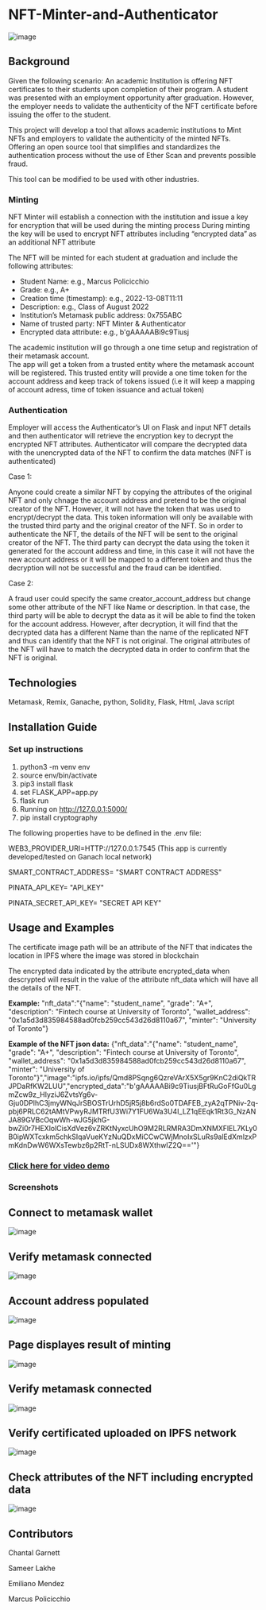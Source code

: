 # NFT-Minter-and-Authenticator

![image](https://user-images.githubusercontent.com/99493522/184459973-01870d7c-44b6-4371-a63d-80e741bf9b03.png)

## Background
Given the following scenario: An academic Institution is offering NFT certificates to their students upon completion of their program. A student was presented with an employment opportunity after graduation. However, the employer needs to validate the authenticity of the NFT certificate before issuing the offer to the student.

This project will develop a tool that allows academic institutions to Mint NFTs and employers to validate the authenticity of the minted NFTs. Offering an open source tool that simplifies and standardizes the authentication process without the use of Ether Scan and prevents possible fraud.

This tool can be modified to be used with other industries.

### Minting

NFT Minter will establish a connection with the institution and issue a key for encryption that will be used during the minting process
During minting the key will be used to encrypt NFT attributes including “encrypted data” as an additional NFT attribute

The NFT will be minted for each student at graduation and include the following attributes:

* Student Name: e.g., Marcus Policicchio
* Grade: e.g., A+
* Creation time (timestamp): e.g., 2022-13-08T11:11
* Description: e.g., Class of August 2022
* Institution’s Metamask public address: 0x755ABC
* Name of trusted party: NFT Minter & Authenticator
* Encrypted data attribute: e.g., b'gAAAAABi9c9Tiusj


The academic institution will go through a one time setup and registration of their metamask account.  
The app will get a token from a trusted entity where the metamask account will be registered. This trusted entity will provide a one time token for the account address and keep track of tokens issued (i.e it will keep a mapping of account adress, time of token issuance and actual token)



### Authentication

Employer will access the Authenticator’s UI on Flask and input NFT details and then authenticator will retrieve the encryption key to decrypt the encrypted NFT attributes.
Authenticator will compare the decrypted data with the unencrypted data of the NFT to confirm the data matches  (NFT is authenticated)

Case 1: 

Anyone could create a similar NFT by copying the  attributes of the original NFT and only chnage the account address and pretend to be the original creator of the NFT.
However, it will not have the token that was used to encrypt/decrypt the data. This token information will only be available with the trusted third party and the original creator of the NFT.
So in order to authenticate the NFT, the details of the NFT will be sent to the original creator of the NFT.
The third party can decrypt the data using the token it generated for the account address and time, in this case it will not have the new account address or it will be mapped to a different token and thus the decryption will not be successful and the fraud can be identified.


Case 2: 

A fraud user could specify the same creator_account_address but change some other attribute of the NFT like Name or description. In that case, the third party will be able to decrypt the data as it will be able to find the token for the account address. However, after decryption, it will find that the decrypted data has a different Name than the name of the replicated NFT and thus can identify that the NFT is not original.
The original attributes of the NFT will have to match the decrypted data in order to confirm that the NFT is original.

## Technologies
Metamask, 
Remix, 
Ganache, 
python, 
Solidity, 
Flask, 
Html,
Java script

## Installation Guide
### Set up instructions
1) python3 -m venv env
2) source env/bin/activate
3) pip3 install flask
4) set FLASK_APP=app.py
5) flask run
6) Running on http://127.0.0.1:5000/ 
7) pip install cryptography

The following properties have to be defined in the .env file:

WEB3_PROVIDER_URI=HTTP://127.0.0.1:7545 (This app is currently developed/tested on Ganach local network)

SMART_CONTRACT_ADDRESS= "SMART CONTRACT ADDRESS"

PINATA_API_KEY= "API_KEY"

PINATA_SECRET_API_KEY= "SECRET API KEY"


## Usage and Examples
The certificate image path will be an attribute of the NFT that indicates the location in IPFS where the image was stored in blockchain

The encrypted data indicated by the attribute encrypted_data when descrypted will result in the value of the attribute nft_data which will have all the details of the NFT.
  
**Example:** "nft_data":"{\"name\": \"student_name\", \"grade\": \"A+\", \"description\": \"Fintech course at University of Toronto\", \"wallet_address\": \"0x1a5d3d835984588ad0fcb259cc543d26d8110a67\", \"minter\": \"University of Toronto\"}

**Example of the NFT json data:**
{"nft_data":"{\"name\": \"student_name\", \"grade\": \"A+\", \"description\": \"Fintech course at University of Toronto\", \"wallet_address\": \"0x1a5d3d835984588ad0fcb259cc543d26d8110a67\", \"minter\": \"University of Toronto\"}","image":"ipfs.io/ipfs/Qmd8PSqng6QzreVArX5X5gr9KnC2diQkTRJPDaRfKW2LUU","encrypted_data":"b'gAAAAABi9c9TiusjBFtRuGoFfGu0LgmZcw9z_HlyziJ6ZvtsYg6v-Gju0DPlhC3jmyWNqJrSBOSTrUrhD5jR5j8b6rdSo0TDAFEB_zyA2qTPNiv-2q-pbj6PRLC62tAMtVPwyRJMTRfU3Wi7Y1FU6Wa3U4I_LZ1qEEqk1Rt3G_NzANJA89GVBcOqwWh-wJG5jkhG-bwZi0r7HEXlolCisXdVez6vZRKtNyxcUhO9M2RLRMRA3DmXNMXFlEL7KLy0B0ipWXTcxkm5chkSIqaVueKYzNuQDxMiCCwCWjMnoIxSLuRs9alEdXmlzxPmKdnDwW6WXsTewbz6p2RtT-nLSUDx8WXthwIZ2Q=='"}

### [Click here for video demo](https://github.com/ChantalAG/NFT-Tokenizer-and-Authenticator/blob/main/App-Presentation-Short-Demo.mov)

### Screenshots

## Connect to metamask wallet
![image](Images/1-Connect-Metamask.png)


## Verify metamask connected
![image](Images/2-Metamask-Connected.png)

## Account address populated
![image](Images/3-WalletAddressPopulatedInTextput.png)

## Page displayes result of minting
![image](Images/4-ResultOfMinting.png)

## Verify metamask connected
![image](Images/5_NFT_URLs.png)


## Verify certificated uploaded on IPFS network
![image](Images/6_CertOnIPFS.png)

## Check attributes of the NFT including encrypted data
![image](Images/7-NFTAttributes.png)



## Contributors
Chantal Garnett

Sameer Lakhe

Emiliano Mendez

Marcus Policicchio


